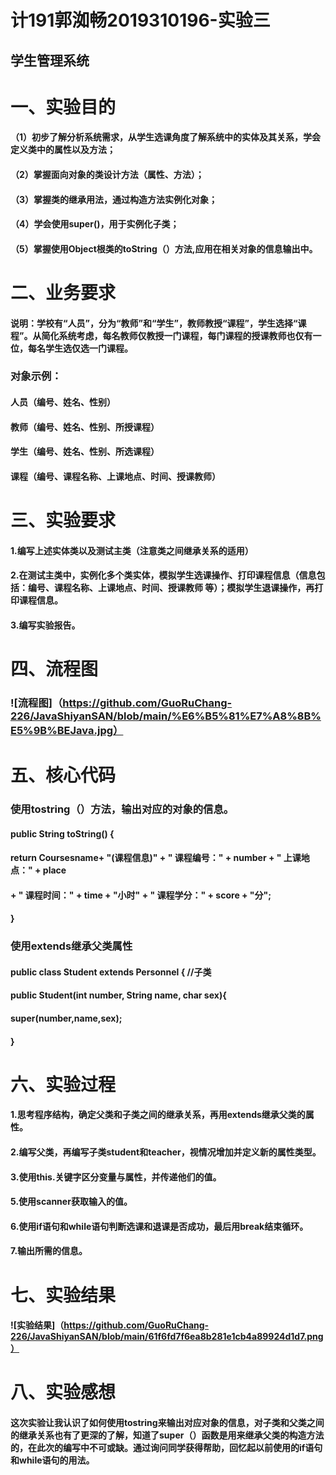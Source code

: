 # 计191郭洳畅2019310196-实验三

## 学生管理系统

# 一、实验目的

#### （1）初步了解分析系统需求，从学生选课角度了解系统中的实体及其关系，学会定义类中的属性以及方法；

#### （2）掌握面向对象的类设计方法（属性、方法）；

#### （3）掌握类的继承用法，通过构造方法实例化对象；

#### （4）学会使用super()，用于实例化子类；

#### （5）掌握使用Object根类的toString（）方法,应用在相关对象的信息输出中。


# 二、业务要求

#### 说明：学校有“人员”，分为“教师”和“学生”，教师教授“课程”，学生选择“课程”。从简化系统考虑，每名教师仅教授一门课程，每门课程的授课教师也仅有一位，每名学生选仅选一门课程。

### 对象示例：	

#### 人员（编号、姓名、性别）

#### 教师（编号、姓名、性别、所授课程）

#### 学生（编号、姓名、性别、所选课程）

#### 课程（编号、课程名称、上课地点、时间、授课教师）


# 三、实验要求

#### 1.编写上述实体类以及测试主类（注意类之间继承关系的适用）

#### 2.在测试主类中，实例化多个类实体，模拟学生选课操作、打印课程信息（信息包括：编号、课程名称、上课地点、时间、授课教师 等）；模拟学生退课操作，再打印课程信息。

#### 3.编写实验报告。


# 四、流程图

### ![流程图]（https://github.com/GuoRuChang-226/JavaShiyanSAN/blob/main/%E6%B5%81%E7%A8%8B%E5%9B%BEJava.jpg）

# 五、核心代码

### 使用tostring（）方法，输出对应的对象的信息。

####    public String toString() {

####        return Coursesname+    "(课程信息)" + "     课程编号：" + number + "   上课地点：" + place

####                + "    课程时间：" + time + "小时" + "     课程学分：" + score + "分";

####    }

### 使用extends继承父类属性

#### public class Student extends Personnel {  //子类

####     public Student(int number, String name, char sex){

####         super(number,name,sex);

####     }



# 六、实验过程


#### 1.思考程序结构，确定父类和子类之间的继承关系，再用extends继承父类的属性。

#### 2.编写父类，再编写子类student和teacher，视情况增加并定义新的属性类型。

#### 3.使用this.关键字区分变量与属性，并传递他们的值。

#### 5.使用scanner获取输入的值。

#### 6.使用if语句和while语句判断选课和退课是否成功，最后用break结束循环。

#### 7.输出所需的信息。

# 七、实验结果

#### ![实验结果]（https://github.com/GuoRuChang-226/JavaShiyanSAN/blob/main/61f6fd7f6ea8b281e1cb4a89924d1d7.png）

# 八、实验感想

#### 这次实验让我认识了如何使用tostring来输出对应对象的信息，对子类和父类之间的继承关系也有了更深的了解，知道了super（）函数是用来继承父类的构造方法的，在此次的编写中不可或缺。通过询问同学获得帮助，回忆起以前使用的if语句和while语句的用法。

